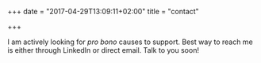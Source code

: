 +++
date = "2017-04-29T13:09:11+02:00"
title = "contact"

+++

I am actively looking for *pro bono* causes to support. Best way to reach me is either through LinkedIn or direct email. Talk to you soon!
